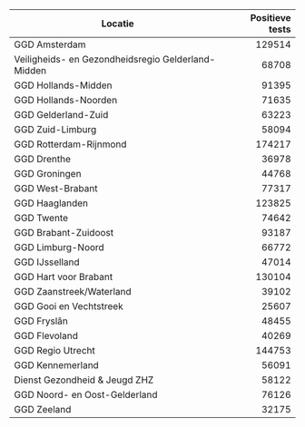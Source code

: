 | Locatie | Positieve tests |
|---------|----------------:|
| GGD Amsterdam                            | 129514 |
| Veiligheids- en Gezondheidsregio Gelderland-Midden | 68708 |
| GGD Hollands-Midden                      | 91395 |
| GGD Hollands-Noorden                     | 71635 |
| GGD Gelderland-Zuid                      | 63223 |
| GGD Zuid-Limburg                         | 58094 |
| GGD Rotterdam-Rijnmond                   | 174217 |
| GGD Drenthe                              | 36978 |
| GGD Groningen                            | 44768 |
| GGD West-Brabant                         | 77317 |
| GGD Haaglanden                           | 123825 |
| GGD Twente                               | 74642 |
| GGD Brabant-Zuidoost                     | 93187 |
| GGD Limburg-Noord                        | 66772 |
| GGD IJsselland                           | 47014 |
| GGD Hart voor Brabant                    | 130104 |
| GGD Zaanstreek/Waterland                 | 39102 |
| GGD Gooi en Vechtstreek                  | 25607 |
| GGD Fryslân                              | 48455 |
| GGD Flevoland                            | 40269 |
| GGD Regio Utrecht                        | 144753 |
| GGD Kennemerland                         | 56091 |
| Dienst Gezondheid & Jeugd ZHZ            | 58122 |
| GGD Noord- en Oost-Gelderland            | 76126 |
| GGD Zeeland                              | 32175 |
